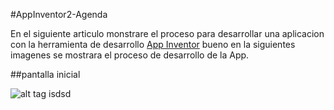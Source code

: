 #AppInventor2-Agenda

En el siguiente articulo monstrare el proceso para desarrollar una aplicacion con la herramienta de desarrollo [App Inventor](http://ai2.appinventor.mit.edu/) bueno en la siguientes imagenes se mostrara el proceso de desarrollo de la App.

##pantalla inicial

![alt tag](https://github.com/fercho0/AppInventor2-Agenda/blob/master/img/1.png)
isdsd
